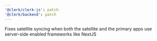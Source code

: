 ```yaml
---
'@clerk/clerk-js': patch
'@clerk/backend': patch
---
```


Fixes satellite syncing when both the satellite and the primary apps use server-side enabled frameworks like NextJS
